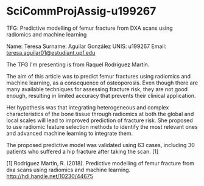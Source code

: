 # SciCommProjAssig-u199267

TFG: Predictive modelling of femur fracture from DXA scans using radiomics and machine learning

Name: Teresa 
Surname: Aguilar González 
UNIS: u199267
Email: teresa.aguilar01@estudiant.upf.edu

The TFG I'm presenting is from Raquel Rodríguez Martín. 

The aim of this article was to predict femur fractures using radiomics and machine learning, as a consequence of osteoporosis. Even though there are many available techniques for assessing fracture risk, they are not good enough, resulting in limited accuracy that prevents their clinical application.

Her hypothesis was that integrating heterogeneous and complex characteristics of the bone tissue through radiomics at both the global and local scales will lead to improved prediction of fracture risk. She proposed to use radiomic feature selection methods to identify the most relevant ones and advanced machine learning to integrate them. 

The proposed predictive model was validated using 63 cases, including 30 patients who suffered a hip fracture after taking the scan. [1]

[1] Rodríguez Martín, R. (2018). Predictive modelling of femur fracture from dxa scans using radiomics and machine learning.
http://hdl.handle.net/10230/44675
